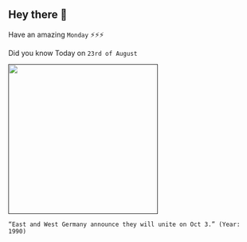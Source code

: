 ## Hey there 👋
Have an amazing `Monday` ⚡⚡⚡

Did you know Today on `23rd of August`
 
 [<img src="" width="300" />]() 
 ```
“East and West Germany announce they will unite on Oct 3.” (Year: 1990)
```
